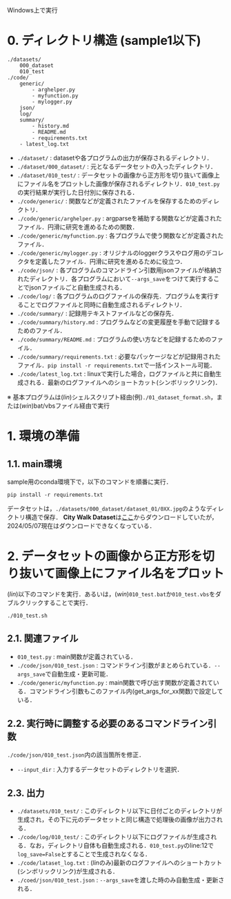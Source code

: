 Windows上で実行
# 0. ディレクトリ構造 (sample1以下)
    ./datasets/
        000_dataset
        010_test
    ./code/
        generic/
            - arghelper.py
            - myfunction.py
            - mylogger.py
        json/
        log/
        summary/
            - history.md
            - README.md
            - requirements.txt
        - latest_log.txt

- `./dataset/` : datasetや各プログラムの出力が保存されるディレクトリ．
- `./dataset/000_dataset/` : 元となるデータセットの入ったディレクトリ．
- `./dataset/010_test/`   : データセットの画像から正方形を切り抜いて画像上にファイル名をプロットした画像が保存されるディレクトリ．`010_test.py`の実行結果が実行した日付別に保存される．
- `./code/generic/` : 関数などが定義されたファイルを保存するためのディレクトリ．
- `./code/generic/arghelper.py` : argparseを補助する関数などが定義されたファイル．円滑に研究を進めるための関数．
- `./code/generic/myfunction.py` : 各プログラムで使う関数などが定義されたファイル．
- `./code/generic/mylogger.py` : オリジナルのloggerクラスやログ用のデコレクタを定義したファイル．円滑に研究を進めるために役立つ．
- `./code/json/` : 各プログラムのコマンドライン引数用jsonファイルが格納されたディレクトリ．各プログラムにおいて`--args_save`をつけて実行することでjsonファイルごと自動生成される．
- `./code/log/`     :   各プログラムのログファイルの保存先．プログラムを実行することでログファイルと同時に自動生成されるディレクトリ．
- `./code/summary/`    :   記録用テキストファイルなどの保存先．
- `./code/summary/history.md`   :   プログラムなどの変更履歴を手動で記録するためのファイル．
- `./code/summary/README.md`    :   プログラムの使い方などを記録するためのファイル．
- `./code/summary/requirements.txt`  :   必要なパッケージなどが記録用されたファイル．`pip install -r requirements.txt`で一括インストール可能．
- `./code/latest_log.txt`    :   linuxで実行した場合，ログファイルと共に自動生成される．最新のログファイルへのショートカット(シンボリックリンク)．

※ 基本プログラムは(*lin*)シェルスクリプト経由(例)`./01_dataset_format.sh`，または(*win*)bat/vbsファイル経由で実行

# 1. 環境の準備
## 1.1. main環境
sample用のconda環境下で，以下のコマンドを順番に実行．

    pip install -r requirements.txt

データセットは，`./datasets/000_dataset/dataset_01/0XX.jpg`のようなディレクトリ構造で保存．
**City Walk Dataset**は[ここ](https://github.com/olly-styles/Multiple-Object-Forecasting)からダウンロードしていたが，2024/05/07現在はダウンロードできなくなっている．

# 2. データセットの画像から正方形を切り抜いて画像上にファイル名をプロット
(*lin*)以下のコマンドを実行．あるいは，(*win*)`010_test.bat`か`010_test.vbs`をダブルクリックすることで実行．

    ./010_test.sh

## 2.1. 関連ファイル
- `010_test.py` : main関数が定義されている．
- `./code/json/010_test.json` : コマンドライン引数がまとめられている．`--args_save`で自動生成・更新可能．
- `./code/generic/myfunction.py` : main関数で呼び出す関数が定義されている．コマンドライン引数もこのファイル内(get_args_for_xx関数)で設定している．

## 2.2. 実行時に調整する必要のあるコマンドライン引数
`./code/json/010_test.json`内の該当箇所を修正．
- `--input_dir` : 入力するデータセットのディレクトリを選択．

## 2.3. 出力
- `./datasets/010_test/` : このディレクトリ以下に日付ごとのディレクトリが生成され，その下に元のデータセットと同じ構造で処理後の画像が出力される．
- `./code/log/010_test/` : このディレクトリ以下にログファイルが生成される．なお，ディレクトリ自体も自動生成される．`010_test.py`のline:12で`log_save=False`とすることで生成されなくなる．
- `./code/lataset_log.txt` : (*lin*のみ)最新のログファイルへのショートカット(シンボリックリンク)が生成される．
- `./coed/json/010_test.json` : `--args_save`を渡した時のみ自動生成・更新される．

